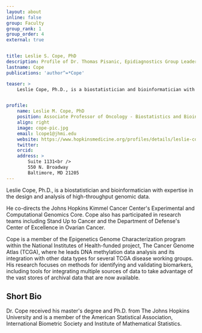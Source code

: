 ```yaml
---
layout: about
inline: false
group: Faculty
group_rank: 1
group_order: 4
external: true


title: Leslie S. Cope, PhD
description: Profile of Dr. Thomas Pisanic, Epidiagnostics Group Leader.
lastname: Cope
publications: 'author^=*Cope'

teaser: >
    Leslie Cope, Ph.D., is a biostatistician and bioinformatician with expertise in the design and analysis of high-throughput genomic data.He co-directs the Johns Hopkins Kimmel Cancer Center's Experimental and Computational Genomics Core and is a member of the Epigenetics Genome Characterization program within the NIH-funded project, The Cancer Genome Atlas (TCGA), where he leads DNA methylation data analysis. His research focuses on methods for identifying and validating biomarkers, including tools for integrating multiple sources of data.


profile:
    name: Leslie M. Cope, PhD
    position: Associate Professor of Oncology - Biostatistics and Bioinformatics
    align: right
    image: cope-pic.jpg
    email: lcope1@jhmi.edu
    website: https://www.hopkinsmedicine.org/profiles/details/leslie-cope    
    twitter: 
    orcid: 
    address: >
        Suite 1131<br />
        550 N. Broadway
        Baltimore, MD 21205
---
```


Leslie Cope, Ph.D., is a biostatistician and bioinformatician with expertise in the design and analysis of high-throughput genomic data.

He co-directs the Johns Hopkins Kimmel Cancer Center's Experimental and Computational Genomics Core. Cope also has participated in research teams including Stand Up to Cancer and the Department of Defense's Center of Excellence in Ovarian Cancer.

Cope is a member of the Epigenetics Genome Characterization program within the National Institutes of Health-funded project, The Cancer Genome Atlas (TCGA), where he leads DNA methylation data analysis and its integration with other data types for several TCGA disease working groups. His research focuses on methods for identifying and validating biomarkers, including tools for integrating multiple sources of data to take advantage of the vast stores of archival data that are now available.




## Short Bio

Dr. Cope received his master's degree and Ph.D. from The Johns Hopkins University and is a member of the American Statistical Association, International Biometric Society and Institute of Mathematical Statistics.
